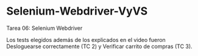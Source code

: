 # Selenium-Webdriver-VyVS
Tarea 06: Selenium Webdriver

Los tests elegidos además de los explicados en el video fueron Desloguearse correctamente (TC 2) y Verificar carrito de compras (TC 3).
